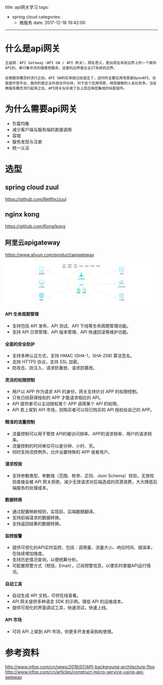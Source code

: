 title: api网关学习
tags:
  - spring cloud
categories: 
    - 微服务
date: 2017-12-18 19:42:00
---
# 什么是api网关
```
王延炯：API Gateway（API GW / API 网关），顾名思义，是出现在系统边界上的一个面向API的、串行集中式的强管控服务，这里的边界是企业IT系统的边界。

在微服务概念的流行之前，API GW的实体就已经诞生了，这时的主要应用场景是OpenAPI，也就是开放平台，面向的是企业外部合作伙伴，对于这个应用场景，相信接触的人会比较多。当在微服务概念流行起来之后，API网关似乎成了在上层应用层集成的标配组件。
```

# 为什么需要api网关
- 负载均衡
- 减少客户端与服务端的直接调用
- 容错
- 服务发现与注册
- 统一认证

# 选型
## spring cloud zuul
https://github.com/Netflix/zuul

## nginx kong
https://github.com/Kong/kong

## 阿里云apigateway
https://www.aliyun.com/product/apigateway

![upload successful](/images/pasted-20.png)
#### API 生命周期管理

- 支持包括 API 发布、API 测试、API 下线等生命周期管理功能。
- 支持 API 日常管理、API 版本管理、API 快速回滚等维护功能。
#### 全面的安全防护

- 支持多种认证方式，支持 HMAC (SHA-1，SHA-256) 算法签名。
- 支持 HTTPS 协议，支持 SSL 加密。
- 防攻击、防注入、请求防重放、请求防篡改。
#### 灵活的权限控制

- 用户以 APP 作为请求 API 的身份，网关支持针对 APP 的权限控制。
- 只有已经获得授权的 APP 才能请求相应的 API。
- API 提供者可以主动授权某个 APP 调用某个 API 的权限。
- API 若上架到 API 市场，则购买者可以将已购买的 API 授权给自己的 APP。
#### 精准的流量控制

- 流量控制可以用于管控 API的被访问频率、APP的请求频率、用户的请求频率。
- 流量控制的时间单位可以是分钟、小时、天。
- 同时支持流控例外，允许设置特殊的 APP 或者用户。
#### 请求校验

- 支持参数类型、参数值（范围、枚举、正则、Json Schema）校验，无效校验直接会被 API 网关拒绝，减少无效请求对后端造成的资源浪费，大大降低后端服务的处理成本。
#### 数据转换

- 通过配置映射规则，实现前、后端数据翻译。
- 支持前端请求的数据转换。
- 支持返回结果的数据转换。
#### 监控报警

- 提供可视化的API实时监控，包括：调用量、流量大小、响应时间、错误率，在陆续增加维度。
- 支持历史情况查询，以便统筹分析。
- 可配置预警方式（短信、Email），订阅预警信息，以便实时掌握API运行情况。
#### 自动工具

- 自动生成 API 文档，可供在线查看。
- API 网关提供多种语言 SDK 的示例。降低 API 的运维成本。
- 提供可视化的界面调试工具，快速测试，快速上线。
#### API 市场

- 可将 API 上架到 API 市场，供更多开发者采购和使用。

# 参考资料
http://www.infoq.com/cn/news/2016/07/API-background-architecture-floo
http://www.infoq.com/cn/articles/construct-micro-service-using-api-gateway